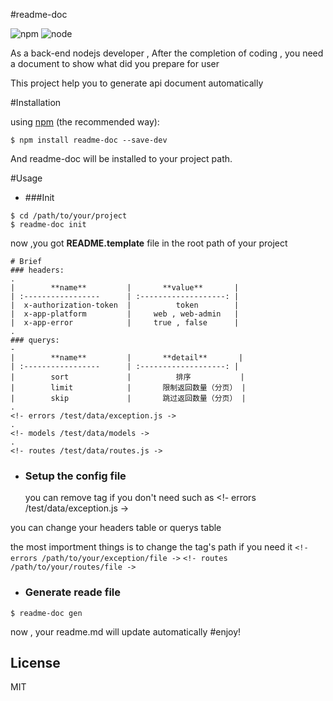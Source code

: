 #readme-doc

![npm](https://img.shields.io/npm/l/express.svg?maxAge=2592000?style=plastic)
![node](https://img.shields.io/badge/node-4.x-blue.svg)


As a back-end nodejs developer , After the completion of coding , you need a document to show what did you prepare for user

This project help you to generate api document automatically

#Installation

using [npm](http://npmjs.org/) (the recommended way):

 ```
$ npm install readme-doc --save-dev
 ```

And readme-doc will be installed  to your project path.

#Usage

* ###Init

 ```
$ cd /path/to/your/project
$ readme-doc init
```
now ,you got    **README.template**  file  in the root path of your project

 ```
# Brief
### headers:
.
|        **name**         |       **value**       |
| :-----------------      | :-------------------: |
|  x-authorization-token  |          token        |
|  x-app-platform         |     web , web-admin   |
|  x-app-error            |     true , false      |
.
### querys:
-
|        **name**         |       **detail**       |
| :-----------------      | :-------------------: |
|        sort             |          排序           |
|        limit            |       限制返回数量（分页） |
|        skip             |       跳过返回数量（分页） |
.
<!- errors /test/data/exception.js ->
.
<!- models /test/data/models ->
.
<!- routes /test/data/routes.js ->
```

* ### Setup the config file
 
  you can remove tag if you don't need such as 
      <!- errors /test/data/exception.js ->

 you can change your headers table or querys table

 the most importment things is to change the tag's path if you need it 
 ```<!- errors /path/to/your/exception/file ->```
 ```<!- routes /path/to/your/routes/file ->```

* ### Generate reade file   

 ```
$ readme-doc gen
```

now , your readme.md will update automatically
#enjoy!

## License

  MIT
